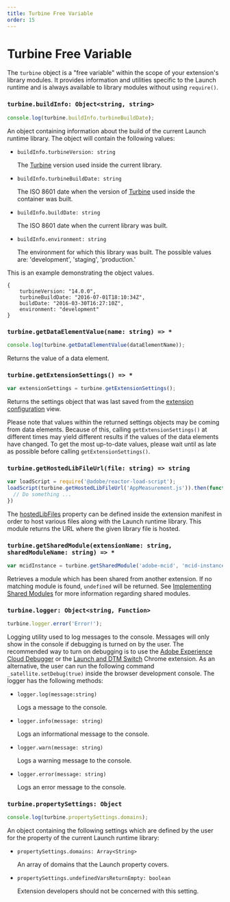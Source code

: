 ```yaml
---
title: Turbine Free Variable
order: 15
---
```


# Turbine Free Variable

The `turbine` object is a "free variable" within the scope of your extension's library modules. It provides information and utilities specific to the Launch runtime and is always available to library modules without using `require()`.

### `turbine.buildInfo: Object<string, string>`

```javascript
console.log(turbine.buildInfo.turbineBuildDate);
```

An object containing information about the build of the current Launch runtime library. The object will contain the following values:

* `buildInfo.turbineVersion: string`

  The [Turbine](https://www.npmjs.com/package/@adobe/reactor-turbine) version used inside the current library.

* `buildInfo.turbineBuildDate: string`

  The ISO 8601 date when the version of [Turbine](https://www.npmjs.com/package/@adobe/reactor-turbine) used inside the container was built.

* `buildInfo.buildDate: string`

  The ISO 8601 date when the current library was built.

* `buildInfo.environment: string`

  The environment for which this library was built. The possible values are: 'development', 'staging', 'production.'

This is an example demonstrating the object values.

```
{
    turbineVersion: "14.0.0",
    turbineBuildDate: "2016-07-01T18:10:34Z",
    buildDate: "2016-03-30T16:27:10Z",
    environment: "development"
}
```

### `turbine.getDataElementValue(name: string) => *`

```javascript
console.log(turbine.getDataElementValue(dataElementName));
```

Returns the value of a data element.

### `turbine.getExtensionSettings() => *`

```javascript
var extensionSettings = turbine.getExtensionSettings();
```

Returns the settings object that was last saved from the [extension configuration](../extension-configuration) view.

Please note that values within the returned settings objects may be coming from data elements. Because of this, calling `getExtensionSettings()` at different times may yield different results if the values of the data elements have changed. To get the most up-to-date values, please wait until as late as possible before calling `getExtensionSettings()`.

### `turbine.getHostedLibFileUrl(file: string) => string`

```javascript
var loadScript = require('@adobe/reactor-load-script');
loadScript(turbine.getHostedLibFileUrl('AppMeasurement.js')).then(function() {
  // Do something ...
})
```

The [hostedLibFiles](../extension-manifest/#hostedlibfiles) property can be defined inside the extension manifest in order to host various files along with the Launch runtime library. This module returns the URL where the given library file is hosted.

### `turbine.getSharedModule(extensionName: string, sharedModuleName: string) => *`

```javascript
var mcidInstance = turbine.getSharedModule('adobe-mcid', 'mcid-instance');
```

Retrieves a module which has been shared from another extension. If no matching module is found, `undefined` will be returned. See [Implementing Shared Modules](../shared-modules) for more information regarding shared modules.

### `turbine.logger: Object<string, Function>`

```javascript
turbine.logger.error('Error!');
```

Logging utility used to log messages to the console. Messages will only show in the console if debugging is turned on by the user. The recommended way to turn on debugging is to use the [Adobe Experience Cloud Debugger](https://chrome.google.com/webstore/detail/adobe-experience-cloud-de/ocdmogmohccmeicdhlhhgepeaijenapj?src=propaganda) or the [Launch and DTM Switch](https://chrome.google.com/webstore/detail/adobe-dtm-switch/nlgdemkdapolikbjimjajpmonpbpmipk) Chrome extension. As an alternative, the user can run the following command `_satellite.setDebug(true)` inside the browser development console. The logger has the following methods:

* `logger.log(message:string)`

  Logs a message to the console.

* `logger.info(message: string)`

  Logs an informational message to the console.

* `logger.warn(message: string)`

  Logs a warning message to the console.

* `logger.error(message: string)`

  Logs an error message to the console.

### `turbine.propertySettings: Object`

```javascript
console.log(turbine.propertySettings.domains);
```

An object containing the following settings which are defined by the user for the property of the current Launch runtime library:

* `propertySettings.domains: Array<String>`

  An array of domains that the Launch property covers.

* `propertySettings.undefinedVarsReturnEmpty: boolean`

  Extension developers should not be concerned with this setting.
